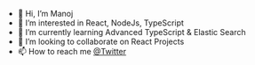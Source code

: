 - 👋 Hi, I’m Manoj
- 👀 I’m interested in React, NodeJs, TypeScript
- 🌱 I’m currently learning Advanced TypeScript & Elastic Search
- 💞️ I’m looking to collaborate on React Projects
- 📫 How to reach me [@Twitter](https://twitter.com/manoj_the_dev)

